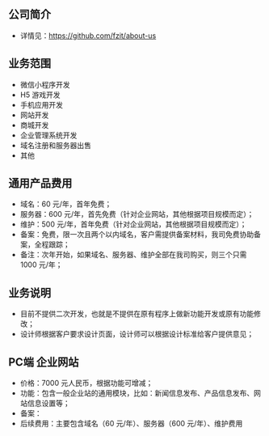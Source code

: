 ## 公司简介
- 详情见：https://github.com/fzit/about-us

## 业务范围
- 微信小程序开发
- H5 游戏开发
- 手机应用开发
- 网站开发
- 商城开发
- 企业管理系统开发
- 域名注册和服务器出售
- 其他

## 通用产品费用
- 域名：60 元/年，首年免费；
- 服务器：600 元/年，首先免费（针对企业网站，其他根据项目规模而定）；
- 维护：500 元/年，首年免费（针对企业网站，其他根据项目规模而定）；
- 备案：免费，限一次且两个以内域名，客户需提供备案材料，我司免费协助备案，全程跟踪；
- 备注：次年开始，如果域名、服务器、维护全部在我司购买，则三个只需 1000 元/年；

## 业务说明
- 目前不提供二次开发，也就是不提供在原有程序上做新功能开发或原有功能修改；
- 设计师根据客户要求设计页面，设计师可以根据设计标准给客户提供意见；

## PC端 企业网站
- 价格：7000 元人民币，根据功能可增减；
- 功能：包含一般企业站的通用模块，比如：新闻信息发布、产品信息发布、网站信息设置等；
- 备案：
- 后续费用：主要包含域名（60 元/年）、服务器（600 元/年）、维护费用
